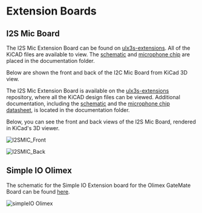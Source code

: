 # Extension Boards

## I2S Mic Board

The I2S Mic Extension Board can be found on [ulx3s-extensions](https://github.com/goran-mahovlic/ulx3s-extensions/tree/master/I2S_MIC). All of the KiCAD files are available to view. The [schematic](https://github.com/chili-chips-ba/openCologne/blob/main/0.doc/Intergalaktik/i2s_mic_schematic.pdf) and [microphone chip](https://github.com/chili-chips-ba/openCologne/blob/main/0.doc/Intergalaktik/i2s_mic_datasheet.PDF) are placed in the documentation folder. 

Below are shown the front and back of the I2C Mic Board from KiCad 3D view. 

The I2S Mic Extension Board is available on the [ulx3s-extensions](https://github.com/goran-mahovlic/ulx3s-extensions/tree/master/I2S_MIC) repository, where all the KiCAD design files can be viewed. Additional documentation, including the [schematic](https://github.com/chili-chips-ba/openCologne/blob/main/0.doc/Intergalaktik/i2c_mic_schematic.pdf) and the [microphone chip datasheet]((https://github.com/chili-chips-ba/openCologne/blob/main/0.doc/Intergalaktik/i2s_mic_datasheet.PDF)), is located in the documentation folder.

Below, you can see the front and back views of the I2S Mic Board, rendered in KiCad's 3D viewer.

![I2SMIC_Front](https://github.com/user-attachments/assets/2872a7bf-397d-441a-a66c-2150c9c9a2bb)

![I2SMIC_Back](https://github.com/user-attachments/assets/65e92f4a-b615-4515-8445-8e5eccdd9077)

## Simple IO Olimex
The schematic for the Simple IO Extension board for the Olimex GateMate Board can be found [here](https://github.com/chili-chips-ba/openCologne/blob/main/0.doc/Intergalaktik/simpleIO.SCH.pdf
).

![simpleIO Olimex](https://github.com/user-attachments/assets/e9095525-bf48-4948-b7a4-9bbb7aab6938)
